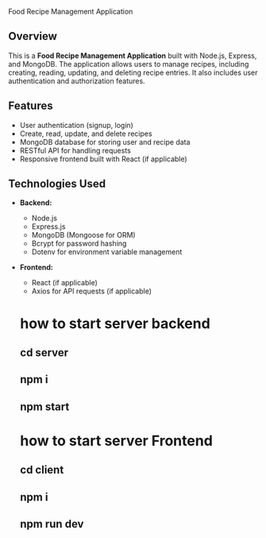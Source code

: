  Food Recipe Management Application

## Overview

This is a **Food Recipe Management Application** built with Node.js, Express, and MongoDB. The application allows users to manage recipes, including creating, reading, updating, and deleting recipe entries. It also includes user authentication and authorization features.

## Features

- User authentication (signup, login)
- Create, read, update, and delete recipes
- MongoDB database for storing user and recipe data
- RESTful API for handling requests
- Responsive frontend built with React (if applicable)

## Technologies Used

- **Backend:**
  - Node.js
  - Express.js
  - MongoDB (Mongoose for ORM)
  - Bcrypt for password hashing
  - Dotenv for environment variable management

- **Frontend:**
  - React (if applicable)
  - Axios for API requests (if applicable)
 
  # how to start server backend
  ## cd server
  
   ## npm i

   ## npm start
  
  # how to start server Frontend
  
  ## cd client
  
   ## npm i

   ## npm run dev
